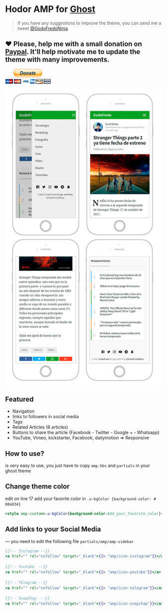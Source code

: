 # Hodor AMP for [Ghost](https://github.com/tryghost/ghost/)

> If you have any suggestions to improve the theme,  you can send me a tweet [@GodoFredoNinja](https://goo.gl/y3aivK)

## ❤ Please, help me with a small donation on [Paypal](https://bit.ly/PayPal-GodoFredoNinja). It'll help motivate me to update the theme with many improvements.

[![](./donate.gif)](https://bit.ly/PayPal-GodoFredoNinja)

![](./screenshot.png)

## Featured

- Navigation
- links to followers in social media
- Tags
- Related Articles (6 articles)
- Buttons to share the article (Facebook - Twitter - Google + - Whatsapp)
- YouTube, Vimeo, kickstarter, Facebook, dailymotion => Responsive

## How to use?

is very easy to use, you just have to copy `amp.hbs` and  `partials` in your ghost theme

## Change theme color

edit on line 17 add your favorite color in `.u-bgColor {background-color: # 00a034}`

```hbs
<style amp-custom>.u-bgColor{background-color:Add_your_favorite_color}{{> "amp/amp-styles"}}</style>

```

## Add links to your Social Media

— you need to edit the following file `partials/amp/amp-sidebar`

```hbs
{{!-- Instagram --}}
<a href="" rel="nofollow" target="_blank">{{> "amp/icon-instagram"}}</a>

{{!-- Youtube  --}}
<a href="" rel="nofollow" target="_blank">{{> "amp/icon-youtube"}}</a>

{{!-- Telegram --}}
<a href="" rel="nofollow" target="_blank">{{> "amp/icon-telegram"}}</a>

{{!-- SnapChap  --}}
<a href="" rel="nofollow" target="_blank">{{> "amp/icon-snapchap"}}</a>
```